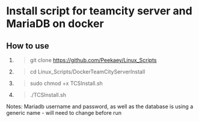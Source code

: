 # Install script for teamcity server and MariaDB on docker

## How to use
1. > git clone https://github.com/Peekaey/Linux_Scripts
2. > cd Linux_Scripts/DockerTeamCityServerInstall
3. > sudo chmod +x TCSInstall.sh
4. > ./TCSInstall.sh

Notes: Mariadb username and password, as well as the database is using a generic name - will need to change before run
